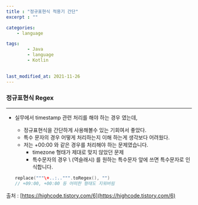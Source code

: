 ```yaml
---
title : "정규표현식 적용기 간단"
excerpt : ""

categories:
    - language

tags:
        - Java
        - language
        - Kotlin

        
last_modified_at: 2021-11-26
---
```



### 정규표현식 Regex

---

- 실무에서 timestamp 관련 처리를 해야 하는 경우 였는데,
    - 정규표현식을 간단하게 사용해볼수 있는 기회여서 좋았다.
    - 특수 문자의 경우 어떻게 처리하는지 이해 하는게 생각보다 어려웠다.
    - 저는 +00:00 와 같은 경우를 처리해야 하는 문제였습니다.
        - timezone 형태가 제대로 맞지 않았던 문제
        - 특수문자의 경우 \ (역슬래시) 를 원하는 특수문자 앞에 쓰면 특수문자로 인식합니다.
    
    ```kotlin
    replace("""\+..:..""".toRegex(), "")
    // +09:00, +00:00 등 어떠한 형태도 지워버림
    ```
    

출처 : [https://highcode.tistory.com/6](https://highcode.tistory.com/6)